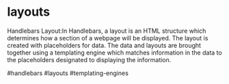 # layouts
Handlebars Layout:In Handlebars, a layout is an HTML structure which determines how a section of a webpage will be displayed. The layout is created with placeholders for data. The data and layouts are brought together using a templating engine which matches information in the data to the placeholders designated to displaying the information.

#handlebars
#layouts
#templating-engines
